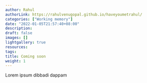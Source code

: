 ```yaml
---
author: Rahul
authorLink: https://rahulvenugopal.github.io/haveyoumetrahul/
categories: ["Working memory"]
date: "2022-01-05T21:57:40+08:00"
description: 
draft: false
images: []
lightgallery: true
resources:
tags:
title: Coming soon
weight: 1
---
```


Lorem ipsum dibbadi dappam